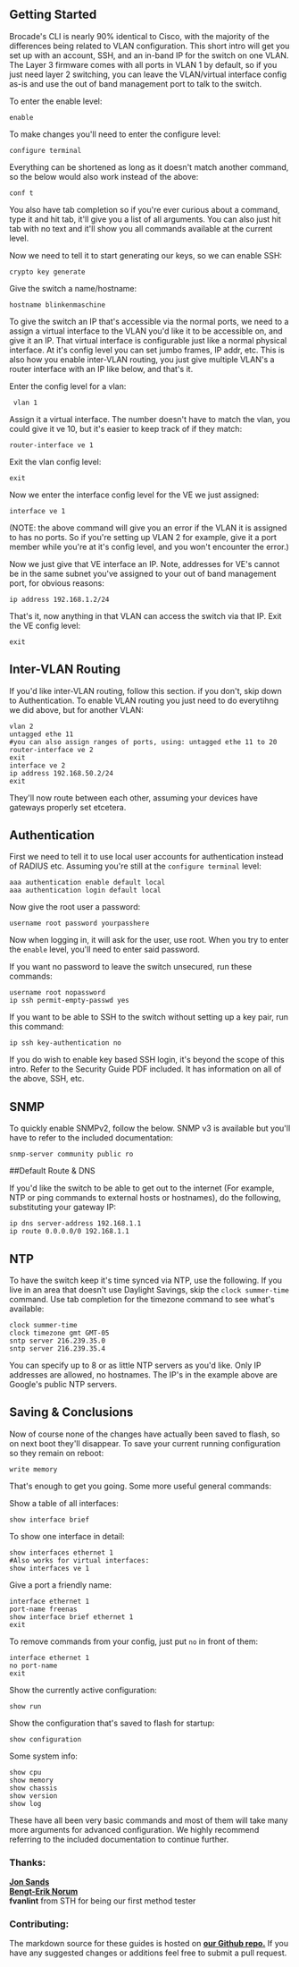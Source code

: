 ## Getting Started


Brocade's CLI is nearly 90% identical to Cisco, with the majority of the differences being related to VLAN configuration. This short intro will get you set up with an account, SSH, and an in-band IP for the switch on one VLAN. The Layer 3 firmware comes with all ports in VLAN 1 by default, so if you just need layer 2 switching, you can leave the VLAN/virtual interface config as-is and use the out of band management port to talk to the switch.


To enter the enable level:
```
enable
```
To make changes you'll need to enter the configure level:
```
configure terminal
```
Everything can be shortened as long as it doesn't match another command, so the below would also work instead of the above:

```
conf t
```
You also have tab completion so if you're ever curious about a command, type it and hit tab, it'll give you a list of all arguments. You can also just hit tab with no text and it'll show you all commands available at the current level.  

Now we need to tell it to start generating our keys, so we can enable SSH:
```
crypto key generate
```

Give the switch a name/hostname:

```
hostname blinkenmaschine
```

To give the switch an IP that's accessible via the normal ports, we need to a assign a virtual interface to the VLAN you'd like it to be accessible on, and give it an IP.  That virtual interface is configurable just like a normal physical interface. At it's config level you can set jumbo frames, IP addr, etc. This is also how you enable inter-VLAN routing, you just give multiple VLAN's a router interface with an IP like below, and that's it.  

Enter the config level for a vlan:
```
 vlan 1
```
Assign it a virtual interface. The number doesn't have to match the vlan, you could give it ve 10, but it's easier to keep track of if they match:
```
router-interface ve 1
```
Exit the vlan config level:

```
exit
```
 Now we enter the interface config level for the VE we just assigned:
```
interface ve 1
```
(NOTE: the above command will give you an error if the VLAN it is assigned to has no ports. So if you're setting up VLAN 2 for example, give it a port member while you're at it's config level, and you won't encounter the error.)  

Now we just give that VE interface an IP. Note, addresses for VE's cannot be in the same subnet you've assigned to your out of band management port, for obvious reasons:
```
ip address 192.168.1.2/24
```
That's it, now anything in that VLAN can access the switch via that IP.  Exit the VE config level:
```
exit
```
## Inter-VLAN Routing
If you'd like inter-VLAN routing, follow this section. if you don't, skip down to Authentication. To enable VLAN routing you just need to do everytihng we did above, but for another VLAN:

```
vlan 2
untagged ethe 11
#you can also assign ranges of ports, using: untagged ethe 11 to 20 
router-interface ve 2
exit
interface ve 2
ip address 192.168.50.2/24
exit
```
They'll now route between each other, assuming your devices have gateways properly set etcetera.


## Authentication

First we need to tell it to use local user accounts for authentication instead of RADIUS etc. Assuming you're still at the ```configure terminal``` level:
```
aaa authentication enable default local
aaa authentication login default local
```

Now give the root user a password:
```
username root password yourpasshere
```
Now when logging in, it will ask for the user, use root. When you try to enter the ```enable``` level, you'll need to enter said password.

If you want no password to leave the switch unsecured, run these commands:
```
username root nopassword
ip ssh permit-empty-passwd yes
```
If you want to be able to SSH to the switch without setting up a key pair, run this command:
```
ip ssh key-authentication no
```
If you do wish to enable key based SSH login, it's beyond the scope of this intro. Refer to the Security Guide PDF included. It has information on all of the above, SSH, etc. 

## SNMP
To quickly enable SNMPv2, follow the below. SNMP v3 is available but you'll have to refer to the included documentation:
```
snmp-server community public ro
```

##Default Route & DNS

If you'd like the switch to be able to get out to the internet (For example, NTP or ping commands to external hosts or hostnames), do the following, substituting your gateway IP:

```
ip dns server-address 192.168.1.1
ip route 0.0.0.0/0 192.168.1.1
```

## NTP
To have the switch keep it's time synced via NTP, use the following. If you live in an area that doesn't use Daylight Savings, skip the ```clock summer-time``` command. Use tab completion for the timezone command to see what's available:
```
clock summer-time
clock timezone gmt GMT-05
sntp server 216.239.35.0
sntp server 216.239.35.4
```
You can specify up to 8 or as little NTP servers as you'd like. Only IP addresses are allowed, no hostnames. The IP's in the example above are Google's public NTP servers.


## Saving & Conclusions
Now of course none of the changes have actually been saved to flash, so on next boot they'll disappear. To save your current running configuration so they remain on reboot:
```
write memory
```
That's enough to get you going. Some more useful general commands:

Show a table of all interfaces:
```
show interface brief
```
To show one interface in detail:
```
show interfaces ethernet 1
#Also works for virtual interfaces:
show interfaces ve 1
```
Give a port a friendly name:
```
interface ethernet 1
port-name freenas
show interface brief ethernet 1
exit
```

To remove commands from your config, just put ```no``` in front of them:
```
interface ethernet 1
no port-name
exit
```
Show the currently active configuration:
```
show run
```
Show the configuration that's saved to flash for startup:
```
show configuration
```

Some system info:
```
show cpu
show memory
show chassis
show version
show log
```
These have all been very basic commands and most of them will take many more arguments for advanced configuration. We highly recommend referring to the included documentation to continue further.  

### Thanks:
[**Jon Sands**](http://fohdeesha.com/)  
[**Bengt-Erik Norum**](http://amateurfoundation.org/)  
**fvanlint** from STH for being our first method tester

### Contributing:
The markdown source for these guides is hosted on [**our Github repo.**](https://github.com/Fohdeesha/quanta-brocade) If you have any suggested changes or additions feel free to submit a pull request.
